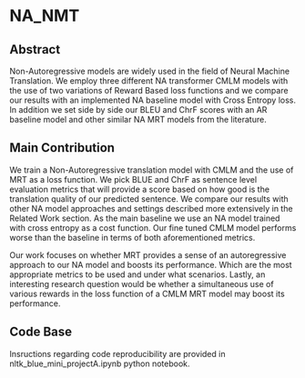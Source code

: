 # NA_NMT

## Abstract 

Non-Autoregressive models are widely used in the field of Neural Machine Translation. 
We employ three different NA transformer CMLM models with the use of two variations of Reward Based loss functions and we compare our results with
an implemented NA baseline model with Cross Entropy loss.
In addition we set side by side our BLEU and ChrF scores with an AR baseline model and other similar NA MRT models from the literature.

## Main Contribution

We train a Non-Autoregressive translation model with CMLM and the use of MRT as a loss function. We pick BLUE and ChrF as sentence level evaluation metrics that will provide a score based on how good is the translation quality of our predicted sentence. We compare our results with other NA model approaches and settings described more extensively in the Related Work section. As the main baseline we use an NA model trained with cross entropy as a cost function. 
Our fine tuned CMLM model performs worse than the baseline in terms of both aforementioned metrics.

Our work focuses on whether MRT provides a sense of an autoregressive approach to our NA model and boosts its performance. Which are the most appropriate metrics to be used and under what scenarios. Lastly, an interesting research question would be whether a simultaneous use of various rewards in the loss function of a CMLM MRT model  may boost its performance. 

## Code Base
Insructions regarding code reproducibility are provided in nltk_blue_mini_projectA.ipynb python notebook.
